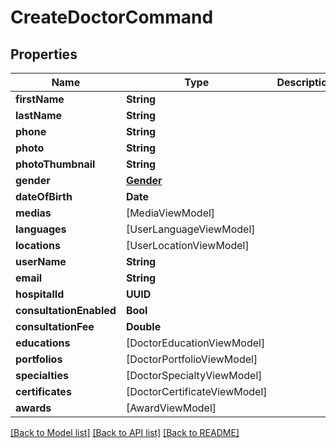 # CreateDoctorCommand

## Properties
Name | Type | Description | Notes
------------ | ------------- | ------------- | -------------
**firstName** | **String** |  | [optional] 
**lastName** | **String** |  | [optional] 
**phone** | **String** |  | [optional] 
**photo** | **String** |  | [optional] 
**photoThumbnail** | **String** |  | [optional] 
**gender** | [**Gender**](Gender.md) |  | [optional] 
**dateOfBirth** | **Date** |  | [optional] 
**medias** | [MediaViewModel] |  | [optional] 
**languages** | [UserLanguageViewModel] |  | [optional] 
**locations** | [UserLocationViewModel] |  | [optional] 
**userName** | **String** |  | [optional] 
**email** | **String** |  | [optional] 
**hospitalId** | **UUID** |  | [optional] 
**consultationEnabled** | **Bool** |  | [optional] 
**consultationFee** | **Double** |  | [optional] 
**educations** | [DoctorEducationViewModel] |  | [optional] 
**portfolios** | [DoctorPortfolioViewModel] |  | [optional] 
**specialties** | [DoctorSpecialtyViewModel] |  | [optional] 
**certificates** | [DoctorCertificateViewModel] |  | [optional] 
**awards** | [AwardViewModel] |  | [optional] 

[[Back to Model list]](../README.md#documentation-for-models) [[Back to API list]](../README.md#documentation-for-api-endpoints) [[Back to README]](../README.md)


